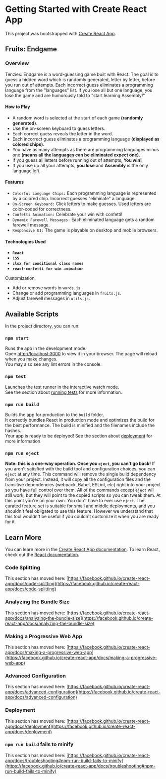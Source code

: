 # Getting Started with Create React App
This project was bootstrapped with [Create React App](https://github.com/facebook/create-react-app).

## Fruits: Endgame
 ### Overview
 Tenzies: Endgame is a word-guessing game built with React. The goal is to guess a hidden word which is randomly generated, letter by    letter, before you run out of attempts. Each incorrect guess eliminates a programming language from the "languages" list. If you lose all but one language, you lose the game and are humorously told to "start learning Assembly!"

  #### How to Play
- A random word is selected at the start of each game **(randomly generated)**.
- Use the on-screen keyboard to guess letters.
- Each correct guess reveals the letter in the word.
- Each incorrect guess eliminates a programming language **(displayed as colored chips)**.
- You have as many attempts as there are programming languages minus one **(means all the languages can be eliminated expect one)**.
- If you guess all letters before running out of attempts, **You win!**
- If you use up all your attempts, **you lose** and **Assembly** is the only language left.

#### Features
- `Colorful Language Chips:` Each programming language is represented by a colored chip. Incorrect guesses "eliminate" a language.
- `On-Screen Keyboard:` Click letters to make guesses. Used letters are color-coded for correctness.
- `Confetti Animation:` Celebrate your win with confetti!
- `Dynamic Farewell Messages:` Each eliminated language gets a random farewell message.
- `Responsive UI:` The game is playable on desktop and mobile browsers.

#### Technologies Used
- **`React`**
- **`CSS`**
- **`clsx for conditional class names`**
- **`react-confetti for win animation`**

Customization
- Add or remove words in `words.js`.
- Change or add programming languages in `fruits.js`.
- Adjust farewell messages in `utils.js`.

## Available Scripts
In the project directory, you can run:

### `npm start`
Runs the app in the development mode.\
Open [http://localhost:3000](http://localhost:3000) to view it in your browser.
The page will reload when you make changes.\
You may also see any lint errors in the console.

### `npm test`
Launches the test runner in the interactive watch mode.\
See the section about [running tests](https://facebook.github.io/create-react-app/docs/running-tests) for more information.

### `npm run build`
Builds the app for production to the `build` folder.\
It correctly bundles React in production mode and optimizes the build for the best performance.
The build is minified and the filenames include the hashes.\
Your app is ready to be deployed!
See the section about [deployment](https://facebook.github.io/create-react-app/docs/deployment) for more information.

### `npm run eject`
**Note: this is a one-way operation. Once you `eject`, you can't go back!**
If you aren't satisfied with the build tool and configuration choices, you can `eject` at any time. This command will remove the single build dependency from your project.
Instead, it will copy all the configuration files and the transitive dependencies (webpack, Babel, ESLint, etc) right into your project so you have full control over them. All of the commands except `eject` will still work, but they will point to the copied scripts so you can tweak them. At this point you're on your own.
You don't have to ever use `eject`. The curated feature set is suitable for small and middle deployments, and you shouldn't feel obligated to use this feature. However we understand that this tool wouldn't be useful if you couldn't customize it when you are ready for it.

## Learn More
You can learn more in the [Create React App documentation](https://facebook.github.io/create-react-app/docs/getting-started).
To learn React, check out the [React documentation](https://reactjs.org/).

### Code Splitting
This section has moved here: [https://facebook.github.io/create-react-app/docs/code-splitting](https://facebook.github.io/create-react-app/docs/code-splitting)

### Analyzing the Bundle Size
This section has moved here: [https://facebook.github.io/create-react-app/docs/analyzing-the-bundle-size](https://facebook.github.io/create-react-app/docs/analyzing-the-bundle-size)

### Making a Progressive Web App
This section has moved here: [https://facebook.github.io/create-react-app/docs/making-a-progressive-web-app](https://facebook.github.io/create-react-app/docs/making-a-progressive-web-app)

### Advanced Configuration
This section has moved here: [https://facebook.github.io/create-react-app/docs/advanced-configuration](https://facebook.github.io/create-react-app/docs/advanced-configuration)

### Deployment
This section has moved here: [https://facebook.github.io/create-react-app/docs/deployment](https://facebook.github.io/create-react-app/docs/deployment)

### `npm run build` fails to minify
This section has moved here: [https://facebook.github.io/create-react-app/docs/troubleshooting#npm-run-build-fails-to-minify](https://facebook.github.io/create-react-app/docs/troubleshooting#npm-run-build-fails-to-minify)
